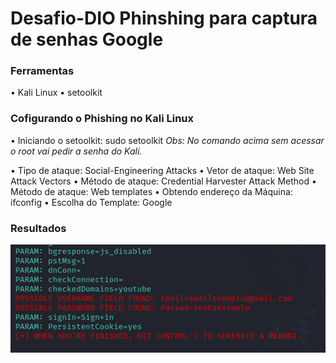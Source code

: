 # Desafio-DIO Phinshing para captura de senhas Google

### Ferramentas
•	Kali Linux
•	setoolkit

### Cofigurando o Phishing no Kali Linux
•	Iniciando o setoolkit: sudo setoolkit
 *Obs: No comando acima sem acessar o root vai pedir a senha do Kali.*

•	Tipo de ataque: Social-Engineering Attacks
•	Vetor de ataque: Web Site Attack Vectors
•	Método de ataque: Credential Harvester Attack Method
•	Método de ataque: Web templates
•	Obtendo endereço da Máquina: ifconfig
•	Escolha do Template: Google

### Resultados 
![alt text](image.png)

